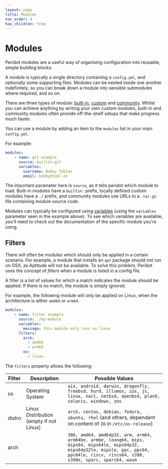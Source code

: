 ```yaml
---
layout: page
title: Modules
nav_order: 4
has_children: true
---
```


# Modules

Peridot modules are a useful way of organising configuration into reusable, simple building blocks.

A module is typically a single directory containing a `config.yml`, and optionally some supporting files. Modules can be nested inside one another indefinitely, so you can break down a module into sensible submodules where required, and so on.

There are three types of module: [built-in](builtins), [custom](custom) and [community](community). Whilst you can achieve anything by writing your own custom modules, built-in and community modules often provide off-the-shelf setups that make progress much faster.

You can use a module by adding an item to the `modules` list in your main `config.yml`.

For example:

```yaml
modules:
    - name: git example
      source: builtin:git
      variables:
        username: Bobby Tables
        email: bobby@tabl.es
```

The important parameter here is `source`, as it tells peridot which module to load. Built-in modules have a `builtin:` prefix, locally defined custom modules have a `./` prefix, and community modules use URLs to a `.tar.gz` file containing module source code.

Modules can typically be configured using [variables](../variables) (using the `variables` parameter seen in the example above). To see which variables are available, you'll need to check out the documentation of the specific module you're using.

## Filters

There will often be modules which should only be applied in a certain scenario. For example, a module that installs an `apt` package should not run on OSX, as Aptitude will not be available. To solve this problem, Peridot uses the concept of *filters* when a module is listed in a config file.

A filter is a list of values for which a match indicates the module should be applied. If there is no match, the module is simply ignored.

For example, the following module will only be applied on Linux, when the architecture is either `amd64` or `arm64`.

```yaml
modules:
    - name: filter example
      source: ./my-module
      variables:
        message: this module only runs on linux
      filters:
        arch:
          - amd64
          - arm64
        os: 
          - linux
```

The `filters` property allows the following:

| Filter | Description | Possible Values |
|--------|-------------|-----------------|
| os     | Operating System | `aix, android, darwin, dragonfly, freebsd, hurd, illumos, ios, js, linux, nacl, netbsd, openbsd, plan9, solaris, windows, zos` |
| distro | Linux Distribution (empty if not Linux) | `arch, centos, debian, fedora, ubuntu, rhel` (and others, dependant on content of `ID` in `/etc/os-release`) |
| arch   | | `386, amd64, amd64p32, arm, arm64, arm64be, armbe, loong64, mips, mips64, mips64le, mips64p32, mips64p32le, mipsle, ppc, ppc64, ppc64le, riscv, riscv64, s390, s390x, sparc, sparc64, wasm`